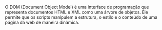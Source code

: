O DOM (Document Object Model) é uma interface de programação que representa documentos HTML e XML como uma árvore de objetos. Ele permite que os scripts manipulem a estrutura, o estilo e o conteúdo de uma página da web de maneira dinâmica.
